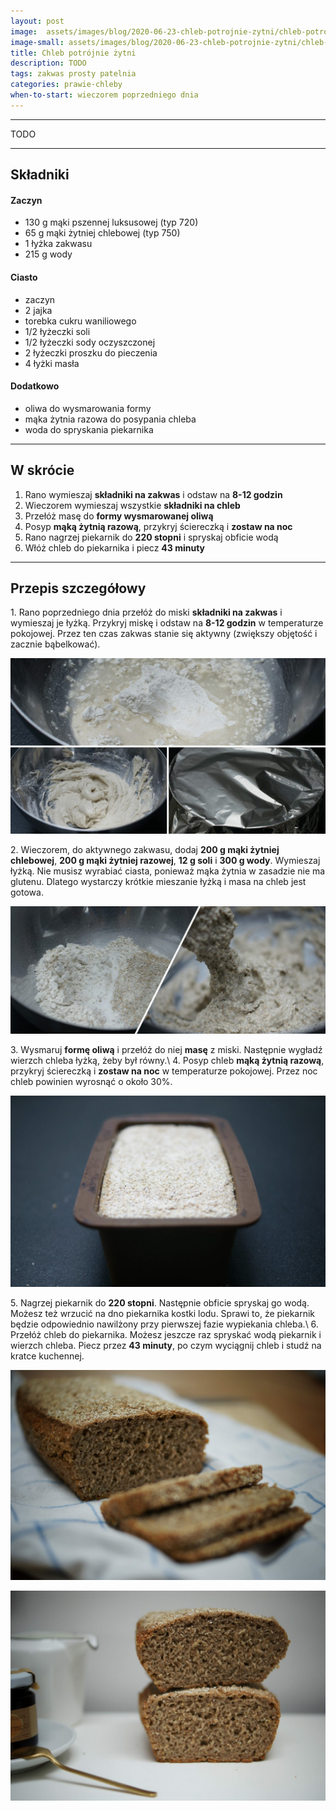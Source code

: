 ```yaml
---
layout: post
image:  assets/images/blog/2020-06-23-chleb-potrojnie-zytni/chleb-potrojnie-zytni.jpg
image-small: assets/images/blog/2020-06-23-chleb-potrojnie-zytni/chleb-potrojnie-zytni-small.jpg
title: Chleb potrójnie żytni
description: TODO
tags: zakwas prosty patelnia
categories: prawie-chleby
when-to-start: wieczorem poprzedniego dnia
---
```


-----

TODO

-----

## Składniki

#### Zaczyn

* 130 g mąki pszennej luksusowej (typ 720)
* 65 g mąki żytniej chlebowej (typ 750)
* 1 łyżka zakwasu
* 215 g wody

#### Ciasto

* zaczyn
* 2 jajka
* torebka cukru waniliowego
* 1/2 łyżeczki soli
* 1/2 łyżeczki sody oczyszczonej
* 2 łyżeczki proszku do pieczenia
* 4 łyżki masła


#### Dodatkowo

* oliwa do wysmarowania formy
* mąka żytnia razowa do posypania chleba
* woda do spryskania piekarnika

-----

## W skrócie

1. Rano wymieszaj **składniki na zakwas** i odstaw na **8-12 godzin**
2. Wieczorem wymieszaj wszystkie **składniki na chleb**
3. Przełóż masę do **formy wysmarowanej oliwą**
4. Posyp **mąką żytnią razową**, przykryj ściereczką i **zostaw na noc**
5. Rano nagrzej piekarnik do **220 stopni** i spryskaj obficie wodą
6. Włóż chleb do piekarnika i piecz **43 minuty**

-----

## Przepis szczegółowy

1\. Rano poprzedniego dnia przełóż do miski **składniki na zakwas** i wymieszaj je łyżką. Przykryj miskę i odstaw na **8-12 godzin** w temperaturze pokojowej. Przez ten czas zakwas stanie się aktywny (zwiększy objętość i zacznie bąbelkować).

![Chleb potrójnie żytni - Zakwas](/assets/images/blog/2020-06-23-chleb-potrojnie-zytni/chleb-potrojnie-zytni-zakwas.jpg)

2\. Wieczorem, do aktywnego zakwasu, dodaj **200 g mąki żytniej chlebowej**, **200 g mąki żytniej razowej**, **12 g soli** i **300 g wody**. Wymieszaj łyżką. Nie musisz wyrabiać ciasta, ponieważ mąka żytnia w zasadzie nie ma glutenu. Dlatego wystarczy krótkie mieszanie łyżką i masa na chleb jest gotowa. 

![Chleb potrójnie żytni - Mieszanie](/assets/images/blog/2020-06-23-chleb-potrojnie-zytni/chleb-potrojnie-zytni-mieszanie.jpg)

3\. Wysmaruj **formę oliwą** i przełóż do niej **masę** z miski. Następnie wygładź wierzch chleba łyżką, żeby był równy.\\
4\. Posyp chleb **mąką żytnią razową**, przykryj ściereczką i **zostaw na noc** w temperaturze pokojowej. Przez noc chleb powinien wyrosnąć o około 30%.

![Chleb potrójnie żytni - Wyrośnięty](/assets/images/blog/2020-06-23-chleb-potrojnie-zytni/chleb-potrojnie-zytni-wyrosniety.jpg)

5\. Nagrzej piekarnik do **220 stopni**. Następnie obficie spryskaj go wodą. Możesz też wrzucić na dno piekarnika kostki lodu. Sprawi to, że piekarnik będzie odpowiednio nawilżony przy pierwszej fazie wypiekania chleba.\\
6\. Przełóż chleb do piekarnika. Możesz jeszcze raz spryskać wodą piekarnik i wierzch chleba. Piecz przez **43 minuty**, po czym wyciągnij chleb i studź na kratce kuchennej.


![Chleb potrójnie żytni](/assets/images/blog/2020-06-23-chleb-potrojnie-zytni/chleb-potrojnie-zytni-gotowy.jpg)

![Chleb potrójnie żytni](/assets/images/blog/2020-06-23-chleb-potrojnie-zytni/chleb-potrojnie-zytni-gotowy-drugi.jpg)
